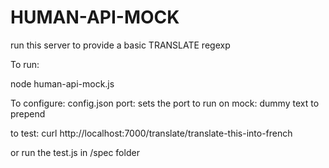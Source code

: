 HUMAN-API-MOCK
================

run this server to provide a basic TRANSLATE regexp

To run:

node human-api-mock.js

To configure:
config.json
	port: sets the port to run on
	mock: dummy text to prepend

to test:
curl http://localhost:7000/translate/translate-this-into-french

or run the test.js in /spec folder

